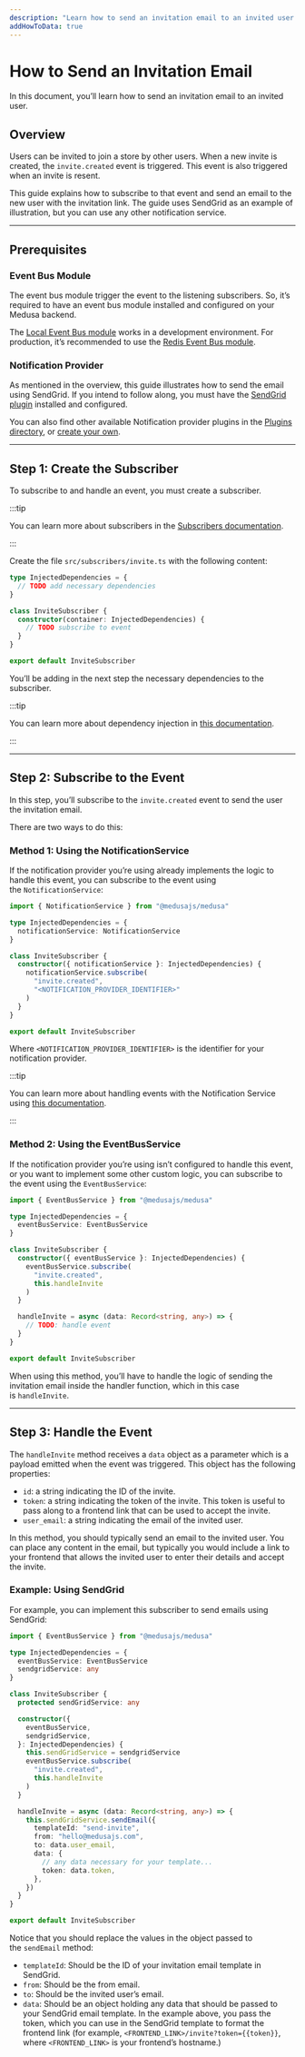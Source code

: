 ```yaml
---
description: "Learn how to send an invitation email to an invited user. This guide uses SendGrid as an example."
addHowToData: true
---
```


# How to Send an Invitation Email

In this document, you’ll learn how to send an invitation email to an invited user.

## Overview

Users can be invited to join a store by other users. When a new invite is created, the `invite.created` event is triggered. This event is also triggered when an invite is resent.

This guide explains how to subscribe to that event and send an email to the new user with the invitation link. The guide uses SendGrid as an example of illustration, but you can use any other notification service.

---

## Prerequisites

### Event Bus Module

The event bus module trigger the event to the listening subscribers. So, it’s required to have an event bus module installed and configured on your Medusa backend.

The [Local Event Bus module](../../../development/events/modules/local.md) works in a development environment. For production, it’s recommended to use the [Redis Event Bus module](../../../development/events/modules/redis.md).

### Notification Provider

As mentioned in the overview, this guide illustrates how to send the email using SendGrid. If you intend to follow along, you must have the [SendGrid plugin](../../../plugins/notifications/sendgrid.mdx) installed and configured.

You can also find other available Notification provider plugins in the [Plugins directory](https://medusajs.com/plugins/), or [create your own](../../../development/notification/create-notification-provider.md).

---

## Step 1: Create the Subscriber

To subscribe to and handle an event, you must create a subscriber.

:::tip

You can learn more about subscribers in the [Subscribers documentation](../../../development/events/subscribers.mdx).

:::

Create the file `src/subscribers/invite.ts` with the following content:

```ts title=src/subscribers/invite.ts
type InjectedDependencies = {
  // TODO add necessary dependencies
}

class InviteSubscriber {
  constructor(container: InjectedDependencies) {
    // TODO subscribe to event
  }
}

export default InviteSubscriber
```

You’ll be adding in the next step the necessary dependencies to the subscriber.

:::tip

You can learn more about dependency injection in [this documentation](../../../development/fundamentals/dependency-injection.md).

:::

---

## Step 2: Subscribe to the Event

In this step, you’ll subscribe to the `invite.created` event to send the user the invitation email.

There are two ways to do this:

### Method 1: Using the NotificationService

If the notification provider you’re using already implements the logic to handle this event, you can subscribe to the event using the `NotificationService`:

```ts title=src/subscribers/invite.ts
import { NotificationService } from "@medusajs/medusa"

type InjectedDependencies = {
  notificationService: NotificationService
}

class InviteSubscriber {
  constructor({ notificationService }: InjectedDependencies) {
    notificationService.subscribe(
      "invite.created", 
      "<NOTIFICATION_PROVIDER_IDENTIFIER>"
    )
  }
}

export default InviteSubscriber
```

Where `<NOTIFICATION_PROVIDER_IDENTIFIER>` is the identifier for your notification provider.

:::tip

You can learn more about handling events with the Notification Service using [this documentation](../../../development/notification/create-notification-provider.md).

:::

### Method 2: Using the EventBusService

If the notification provider you’re using isn’t configured to handle this event, or you want to implement some other custom logic, you can subscribe to the event using the `EventBusService`:

```ts title=src/subscribers/invite.ts
import { EventBusService } from "@medusajs/medusa"

type InjectedDependencies = {
  eventBusService: EventBusService
}

class InviteSubscriber {
  constructor({ eventBusService }: InjectedDependencies) {
    eventBusService.subscribe(
      "invite.created", 
      this.handleInvite
    )
  }

  handleInvite = async (data: Record<string, any>) => {
    // TODO: handle event
  }
}

export default InviteSubscriber
```

When using this method, you’ll have to handle the logic of sending the invitation email inside the handler function, which in this case is `handleInvite`.

---

## Step 3: Handle the Event

The `handleInvite` method receives a `data` object as a parameter which is a payload emitted when the event was triggered. This object has the following properties:

- `id`: a string indicating the ID of the invite.
- `token`: a string indicating the token of the invite. This token is useful to pass along to a frontend link that can be used to accept the invite.
- `user_email`: a string indicating the email of the invited user.

In this method, you should typically send an email to the invited user. You can place any content in the email, but typically you would include a link to your frontend that allows the invited user to enter their details and accept the invite.

### Example: Using SendGrid

For example, you can implement this subscriber to send emails using SendGrid:

```ts title=src/subscribers/invite.ts
import { EventBusService } from "@medusajs/medusa"

type InjectedDependencies = {
  eventBusService: EventBusService
  sendgridService: any
}

class InviteSubscriber {
  protected sendGridService: any

  constructor({ 
    eventBusService,
    sendgridService, 
  }: InjectedDependencies) {
    this.sendGridService = sendgridService
    eventBusService.subscribe(
      "invite.created", 
      this.handleInvite
    )
  }

  handleInvite = async (data: Record<string, any>) => {
    this.sendGridService.sendEmail({
      templateId: "send-invite",
      from: "hello@medusajs.com",
      to: data.user_email,
      data: {
        // any data necessary for your template...
        token: data.token,
      },
    })
  }
}

export default InviteSubscriber
```

Notice that you should replace the values in the object passed to the `sendEmail` method:

- `templateId`: Should be the ID of your invitation email template in SendGrid.
- `from`: Should be the from email.
- `to`: Should be the invited user’s email.
- `data`: Should be an object holding any data that should be passed to your SendGrid email template. In the example above, you pass the token, which you can use in the SendGrid template to format the frontend link (for example, `<FRONTEND_LINK>/invite?token={{token}}`, where `<FRONTEND_LINK>` is your frontend’s hostname.)
